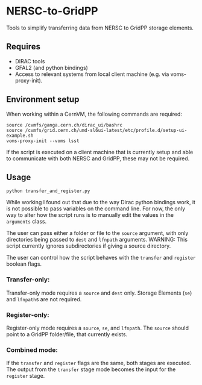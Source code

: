 # NERSC-to-GridPP
Tools to simplify transferring data from NERSC to GridPP storage elements.

## Requires

- DIRAC tools
- GFAL2 (and python bindings)
- Access to relevant systems from local client machine (e.g. via 
voms-proxy-init).

## Environment setup

When working within a CernVM, the following commands are required:

```
source /cvmfs/ganga.cern.ch/dirac_ui/bashrc 
source /cvmfs/grid.cern.ch/umd-sl6ui-latest/etc/profile.d/setup-ui-example.sh
voms-proxy-init --voms lsst
```

If the script is executed on a client machine that is currently setup and able
to communicate with both NERSC and GridPP, these may not be required.

## Usage

```
python transfer_and_register.py
```

While working I found out that due to the way Dirac python bindings work, it is
not possible to pass variables on the command line. For now, the only way to 
alter how the script runs is to manually edit the values in the `arguments`
class. 

The user can pass either a folder or file to the `source` argument, with only
directories being passed to `dest` and `lfnpath` arguments. WARNING: This script
currently ignores subdirectories if giving a source directory.

The user can control how the script behaves with the `transfer` and `register`
boolean flags.

### Transfer-only:

Transfer-only mode requires a `source` and `dest` only. Storage Elements 
(`se`) and `lfnpath`s are not required. 

### Register-only:

Register-only mode requires a `source`, `se`, and `lfnpath`. The `source` 
should point to a GridPP folder/file, that currently exists.

### Combined mode:

If the `transfer` and `register` flags are the same, both stages are executed. 
The output from the `transfer` stage mode becomes the input for the `register`
stage.


